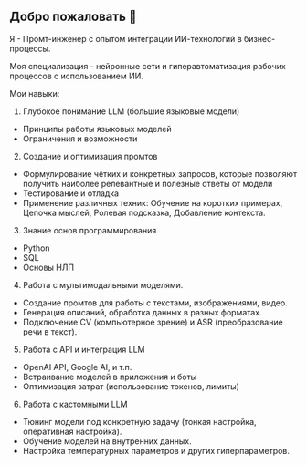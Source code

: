 ## Добро пожаловать 👋

Я - Промт-инженер с опытом интеграции ИИ-технологий в бизнес-процессы.

Моя специализация - нейронные сети и гиперавтоматизация рабочих процессов с использованием ИИ.

Мои навыки:

1. Глубокое понимание LLM (большие языковые модели)
- Принципы работы языковых моделей
- Ограничения и возможности

2. Создание и оптимизация промтов
- Формулирование чётких и конкретных запросов, которые позволяют получить наиболее релевантные и полезные ответы от модели
- Тестирование и отладка
- Применение различных техник: Обучение на коротких примерах, Цепочка мыслей, Ролевая подсказка, Добавление контекста.

3. Знание основ программирования
- Python 
- SQL 
- Основы НЛП

4. Работа с мультимодальными моделями.
- Создание промтов для работы с текстами, изображениями, видео.
- Генерация описаний, обработка данных в разных форматах.
- Подключение CV (компьютерное зрение) и ASR (преобразование речи в текст).

5. Работа с API и интеграция LLM
- OpenAI API, Google AI, и т.п.
- Встраивание моделей в приложения и боты
- Оптимизация затрат (использование токенов, лимиты)


6. Работа с кастомными LLM
- Тюнинг модели под конкретную задачу (тонкая настройка, оперативная настройка).
- Обучение моделей на внутренних данных.
- Настройка температурных параметров и других гиперпараметров.

